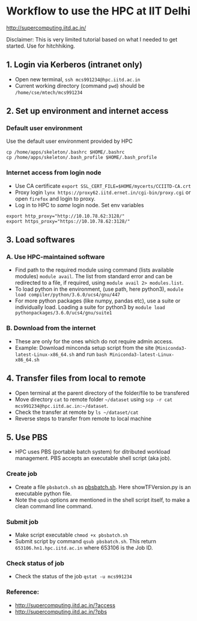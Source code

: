 # Workflow to use the HPC at IIT Delhi</br>
http://supercomputing.iitd.ac.in/   

Disclaimer: This is very limited tutorial based on what I needed to get started. Use for hitchhiking.

## 1. Login via Kerberos (intranet only)
- Open new terminal, `ssh mcs991234@hpc.iitd.ac.in`
- Current working directory (command `pwd`) should be `/home/cse/mtech/mcs991234`

## 2. Set up environment and internet access
### Default user environment
Use the default user environment provided by HPC
```
cp /home/apps/skeleton/.bashrc $HOME/.bashrc
cp /home/apps/skeleton/.bash_profile $HOME/.bash_profile
```

### Internet access from login node
- Use CA certificate `export SSL_CERT_FILE=$HOME/mycerts/CCIITD-CA.crt`
- Proxy login `lynx https://proxy62.iitd.ernet.in/cgi-bin/proxy.cgi` or open `firefox` and login to proxy.
- Log in to HPC to *same* login node. Set env variables
```
export http_proxy="http://10.10.78.62:3128/"
export https_proxy="https://10.10.78.62:3128/"
```

## 3. Load softwares
### A. Use HPC-maintained software
- Find path to the required module using command (lists available modules) `module avail`. The list from standard error and can be redirected to a file, if required, using `module avail 2> modules.list`.
- To load python in the environment, (use path, here python3), `module load compiler/python/3.6.0/ucs4/gnu/447`
- For more python packages (like numpy, pandas etc), use a suite or individually load. Loading a suite for python3 by `module load pythonpackages/3.6.0/ucs4/gnu/suite1`

### B. Download from the internet
- These are only for the ones which do not require admin access.
- Example: Download minconda setup script from the site (`Miniconda3-latest-Linux-x86_64.sh` and run `bash Miniconda3-latest-Linux-x86_64.sh`

## 4. Transfer files from local to remote
- Open terminal at the parent directory of the folder/file to be transfered
- Move directory `cat` to remote folder `~/dataset` using `scp -r cat mcs991234@hpc.iitd.ac.in:~/dataset`. 
- Check the transfer at remote by `ls ~/dataset/cat`
- Reverse steps to transfer from remote to local machine

## 5. Use PBS
- HPC uses PBS (portable batch system) for ditributed workload management. PBS accepts an executable shell script (aka job).
### Create job
- Create a file `pbsbatch.sh` as [pbsbatch.sh](https://github.com/ChrystleMyrnaLobo/Trial/blob/master/pbsbatch.sh). Here showTFVersion.py is an executable python file.
- Note the `qsub` options are mentioned in the shell script itself, to make a clean command line command.

### Submit job
- Make script executable `chmod +x pbsbatch.sh`
- Submit script by command `qsub pbsbatch.sh`. This return `653106.hn1.hpc.iitd.ac.in` where 653106 is the Job ID.

### Check status of job
- Check the status of the job `qstat -u mcs991234`

### Reference:
- http://supercomputing.iitd.ac.in/?access
- http://supercomputing.iitd.ac.in/?pbs
